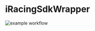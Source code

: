 # iRacingSdkWrapper
![example workflow](https://github.com/tripwires/iRacingSdkWrapper/.github/workflows/dotnet-desktop.yml/badge.svg)
